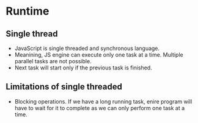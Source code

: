 # Runtime


## Single thread

- JavaScript is single threaded and synchronous language.
- Meanining, JS engine can execute only one task at a time. Multiple parallel tasks are not possible.
- Next task will start only if the previous task is finished.

## Limitations of single threaded

- Blocking operations. If we have a long running task, enire program will have to wait for it to complete as we can only perform one task at a time.
